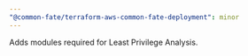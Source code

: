 ```yaml
---
"@common-fate/terraform-aws-common-fate-deployment": minor
---
```


Adds modules required for Least Privilege Analysis.
